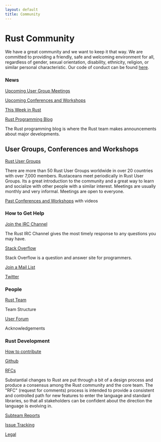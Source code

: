 ```yaml
---
layout: default
title: Community
---
```


# Rust Community

We have a great community and we want to keep it that way. We are
committed to providing a friendly, safe and welcoming environment for
all, regardless of gender, sexual orientation, disability, ethnicity,
religion, or similar personal characteristic.  Our code of conduct can
be found [here](https://www.rust-lang.org/conduct.html).

### News

[Upcoming User Group Meetings]()

[Upcoming Conferences and Workshops]()

[This Week in Rust](http://this-week-in-rust.org/)

[Rust Programming Blog](http://blog.rust-lang.org/)

The Rust programming blog is where the Rust team makes announcements
about major developments.

User Groups, Conferences and Workshops
------

[Rust User Groups](./user_groups.html)

There are more than 50 Rust User Groups worldwide in over 20 countries
with over 7,000 members. Rustaceans meet periodically in Rust User
Groups.  Its a great introduction to the community and a great way to
learn and socialize with other people with a similar interest.
Meetings are usually monthly and very informal. Meetings are open to
everyone.

[Past Conferences and Workshops](https://github.com/efindlay/Rust_community_page/blob/master/past_conferences.md) with videos

### How to Get Help

[Join the IRC Channel]([https://client00.chat.mibbit.com/?server=irc.mozilla.org&channel=%23rust)

The Rust IRC Channel gives the most timely response to any questions
you may have.

[Stack Overflow](https://stackoverflow.com/questions/tagged/rust)

Stack Overflow is a question and answer site for programmers.

[Join a Mail List](https://www.reddit.com/r/rust)

[Twitter](https://twitter.com/rustlang)

### People

[Rust Team](https://www.rust-lang.org/team.html)

Team Structure

[User Forum](https://users.rust-lang.org/)

Acknowledgements

### Rust Development

[How to contribute](https://github.com/efindlay/Rust_community_page/blob/master/contribute.md)

[Github](https://github.com/rust-lang/rust)

[RFCs](https://github.com/rust-lang/rfcs)

Substantial changes to Rust are put through a bit of a design process
and produce a consensus among the Rust community and the core team.
The "RFC" (request for comments) process is intended to provide a
consistent and controlled path for new features to enter the language
and standard libraries, so that all stakeholders can be confident
about the direction the language is evolving in.

[Subteam Reports](https://github.com/rust-lang/subteams)

[Issue Tracking](https://github.com/rust-lang/rust/issues)

[Legal](https://www.rust-lang.org/legal.html)
